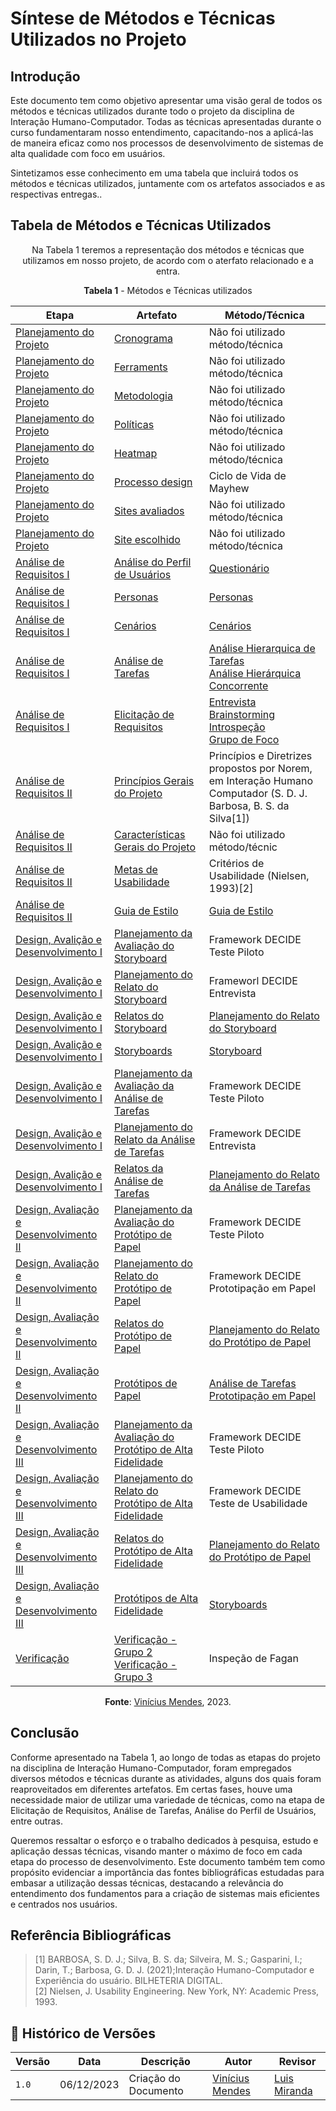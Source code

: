 # Síntese de Métodos e Técnicas Utilizados no Projeto

## Introdução

Este documento tem como objetivo apresentar uma visão geral de todos os métodos e técnicas utilizados durante todo o projeto da disciplina de Interação Humano-Computador. Todas as técnicas apresentadas durante o curso fundamentaram nosso entendimento, capacitando-nos a aplicá-las de maneira eficaz como nos processos de desenvolvimento de sistemas de alta qualidade com foco em usuários.

Sintetizamos esse conhecimento em uma tabela que incluirá todos os métodos e técnicas utilizados, juntamente com os artefatos associados e as respectivas entregas..

## Tabela de Métodos e Técnicas Utilizados

<center>
  
Na Tabela 1 teremos a representação dos métodos e técnicas que utilizamos em nosso projeto, de acordo com o aterfato relacionado e a entra.

**Tabela 1** - Métodos e Técnicas utilizados

| Etapa | Artefato | Método/Técnica |
|---------|----------|----------------|
|[Planejamento do Projeto](https://github.com/Interacao-Humano-Computador/2023.2-Ventoy/tree/main/docs/verificacao/planejamento) |[Cronograma](../planejamento/cronograma.md) | Não foi utilizado método/técnica | 
|[Planejamento do Projeto](https://github.com/Interacao-Humano-Computador/2023.2-Ventoy/tree/main/docs/verificacao/planejamento)  |[Ferraments](../planejamento/Ferramentas.md) | Não foi utilizado método/técnica|
|[Planejamento do Projeto](https://github.com/Interacao-Humano-Computador/2023.2-Ventoy/tree/main/docs/verificacao/planejamento)  |[Metodologia](../planejamento/metodologia.md) | Não foi utilizado método/técnica|
|[Planejamento do Projeto](https://github.com/Interacao-Humano-Computador/2023.2-Ventoy/tree/main/docs/verificacao/planejamento)  |[Políticas](../planejamento/políticas.md) | Não foi utilizado método/técnica|
|[Planejamento do Projeto](https://github.com/Interacao-Humano-Computador/2023.2-Ventoy/tree/main/docs/verificacao/planejamento)  |[Heatmap](../planejamento/Heatmap.md) | Não foi utilizado método/técnica|
|[Planejamento do Projeto](https://github.com/Interacao-Humano-Computador/2023.2-Ventoy/tree/main/docs/verificacao/planejamento)  |[Processo design](../planejamento/processo_de_design.md) | Ciclo de Vida de Mayhew |
|[Planejamento do Projeto](https://github.com/Interacao-Humano-Computador/2023.2-Ventoy/tree/main/docs/verificacao/planejamento)  |[Sites avaliados](../planejamento/sites-avaliados.md) | Não foi utilizado método/técnica|
|[Planejamento do Projeto](https://github.com/Interacao-Humano-Computador/2023.2-Ventoy/tree/main/docs/verificacao/planejamento)  |[Site escolhido](../planejamento/sites-avaliados.md) |Não foi utilizado método/técnica |
|[Análise de Requisitos I](../AnaliseDeRequisitos/) | [Análise do Perfil de Usuários](../elicitacao/PerfilUsuario.md) | [Questionário](../AnaliseDeRequisitos/) |
|[Análise de Requisitos I](../AnaliseDeRequisitos/) | [Personas](../elicitacao/Persona.md) | [Personas](../elicitacao/Persona.md) |
|[Análise de Requisitos I](../AnaliseDeRequisitos/) | [Cenários](../AnaliseDeRequisitos/cenarios.md) | [Cenários](../AnaliseDeRequisitos/cenarios.md) |
|[Análise de Requisitos I](../AnaliseDeRequisitos/) | [Análise de Tarefas](../AnaliseDeRequisitos/) | [Análise Hierarquica de Tarefas](../AnaliseDeRequisitos/analisedetarefas/analiseHierarquicaDeTarefas.md) <br> [Análise Hierárquica Concorrente](../AnaliseDeRequisitos/analisedetarefas/ConcurTaskTrees.md) |
|[Análise de Requisitos I](../AnaliseDeRequisitos/) | [Elicitação de Requisitos](../elicitacao/) | [Entrevista](../elicitacao/elicitacao%20de%20requisitos/entrevista.md) <br> [Brainstorming](../elicitacao/elicitacao%20de%20requisitos/Brainstorming.md) <br> [Introspeção](../elicitacao/elicitacao%20de%20requisitos/introspeccao.md) <br> [Grupo de Foco](../elicitacao/elicitacao%20de%20requisitos/GrupoDeFoco.md) |
| [Análise de Requisitos II]() | [Princípios Gerais do Projeto](../AnaliseDeRequisitos/principiosGerais.md) | Princípios e Diretrizes propostos por Norem, em Interação Humano Computador (S. D. J. Barbosa, B. S. da Silva[1]) |
| [Análise de Requisitos II]() | [Características Gerais do Projeto](../AnaliseDeRequisitos/caracteristicasGerais.md) | Não foi utilizado método/técnic |
| [Análise de Requisitos II]() | [Metas de Usabilidade](../AnaliseDeRequisitos/metasUsabilidade.md) | Critérios de Usabilidade (Nielsen, 1993)[2] |
| [Análise de Requisitos II]() | [Guia de Estilo](../AnaliseDeRequisitos/guia-de-estilo.md) | [Guia de Estilo](../AnaliseDeRequisitos/guia-de-estilo.md) |
| [Design, Avalição e Desenvolvimento I](https://github.com/Interacao-Humano-Computador/2023.2-Ventoy/tree/main/docs/DAD/nivel1) | [Planejamento da Avaliação do Storyboard](../DAD/nivel1//storyboard/planejamentoStoryboard.md) | Framework DECIDE <br> Teste Piloto |
| [Design, Avalição e Desenvolvimento I](https://github.com/Interacao-Humano-Computador/2023.2-Ventoy/tree/main/docs/DAD/nivel1) | [Planejamento do Relato do Storyboard](../DAD/nivel1/) | Frameworl DECIDE <br> Entrevista |
| [Design, Avalição e Desenvolvimento I](https://github.com/Interacao-Humano-Computador/2023.2-Ventoy/tree/main/docs/DAD/nivel1) | [Relatos do Storyboard](../DAD/nivel1/storyboard/relatoDosResultados.md) | [Planejamento do Relato do Storyboard](../DAD/nivel1/storyboard/resultadoStory.md) |
| [Design, Avalição e Desenvolvimento I](https://github.com/Interacao-Humano-Computador/2023.2-Ventoy/tree/main/docs/DAD/nivel1) | [Storyboards](../DAD/nivel1/storyboard/storyboards.md) | [Storyboard](../DAD/nivel1/storyboard/storyboards.md) |
| [Design, Avalição e Desenvolvimento I](https://github.com/Interacao-Humano-Computador/2023.2-Ventoy/tree/main/docs/DAD/nivel1) | [Planejamento da Avaliação da Análise de Tarefas](../DAD/nivel1/AnaliseTarefas/planejamento.md) | Framework DECIDE <br> Teste Piloto |
| [Design, Avalição e Desenvolvimento I](https://github.com/Interacao-Humano-Computador/2023.2-Ventoy/tree/main/docs/DAD/nivel1) | [Planejamento do Relato da Análise de Tarefas](../DAD/nivel1/analiseDeTarefas/planejamentoResultadosAnaliseTarefas.md) | Framework DECIDE <br> Entrevista |
| [Design, Avalição e Desenvolvimento I](https://github.com/Interacao-Humano-Computador/2023.2-Ventoy/tree/main/docs/DAD/nivel1) | [Relatos da Análise de Tarefas](../DAD/nivel1/) | [Planejamento do Relato da Análise de Tarefas](../DAD/nivel1/analiseDeTarefas/planejamentoResultadosAnaliseTarefas.md) |
| [Design, Avaliação e Desenvolvimento II](https://github.com/Interacao-Humano-Computador/2023.2-Ventoy/tree/main/docs/DAD/nivel2) | [Planejamento da Avaliação do Protótipo de Papel](../DAD/nivel2/prototipoDePapel/planejamento_avaliacao.md) | Framework DECIDE <br> Teste Piloto | 
| [Design, Avaliação e Desenvolvimento II](https://github.com/Interacao-Humano-Computador/2023.2-Ventoy/tree/main/docs/DAD/nivel2) | [Planejamento do Relato do Protótipo de Papel](../DAD/nivel2/prototipoDePapel/planejamento_relato.md) | Framework DECIDE <br> Prototipação em Papel |
| [Design, Avaliação e Desenvolvimento II](https://github.com/Interacao-Humano-Computador/2023.2-Ventoy/tree/main/docs/DAD/nivel2) | [Relatos do Protótipo de Papel](../DAD/nivel2/prototipoDePapel/) | [Planejamento do Relato do Protótipo de Papel](../DAD/nivel2/prototipoDePapel/planejamento_relato.md) |
| [Design, Avaliação e Desenvolvimento II](https://github.com/Interacao-Humano-Computador/2023.2-Ventoy/tree/main/docs/DAD/nivel2) | [Protótipos de Papel](../DAD/nivel2/prototipoDePapel/Prototipos.md) | [Análise de Tarefas](../AnaliseDeRequisitos/analisedetarefas/analiseHierarquicaDeTarefas.md) <br> [Prototipação em Papel](../DAD/nivel2/prototipoDePapel/Prototipos.md)|
| [Design, Avaliação e Desenvolvimento III](https://github.com/Interacao-Humano-Computador/2023.2-Ventoy/tree/main/docs/DAD/nivel3) | [Planejamento da Avaliação do Protótipo de Alta Fidelidade](../DAD/nivel2/prototipoAltaFidelidade/PlanejamentoAvaliacaoPAF.md) | Framework DECIDE <br> Teste Piloto | 
| [Design, Avaliação e Desenvolvimento III](https://github.com/Interacao-Humano-Computador/2023.2-Ventoy/tree/main/docs/DAD/nivel3) | [Planejamento do Relato do Protótipo de Alta Fidelidade](../DAD/nivel2/prototipoAltaFidelidade/PlanejamentoRelatoPrototipoAltaFidelidade.md) | Framework DECIDE <br> Teste de Usabilidade |
| [Design, Avaliação e Desenvolvimento III](https://github.com/Interacao-Humano-Computador/2023.2-Ventoy/tree/main/docs/DAD/nivel3) | [Relatos do Protótipo de Alta Fidelidade](../DAD/nivel2) | [Planejamento do Relato do Protótipo de Papel](../DAD/nivel2/prototipoAltaFidelidade/PlanejamentoRelatoPrototipoAltaFidelidade.md) |
| [Design, Avaliação e Desenvolvimento III](https://github.com/Interacao-Humano-Computador/2023.2-Ventoy/tree/main/docs/DAD/nivel3) | [Protótipos de Alta Fidelidade](../DAD/nivel2/prototipoDePapel/Prototipos.md) | [Storyboards](../DAD/nivel1/storyboard/storyboards.md)|
| [Verificação](https://github.com/Interacao-Humano-Computador/2023.2-Ventoy/tree/main/docs/verificacao-nossa-grupo02) | [Verificação - Grupo 2](https://github.com/Interacao-Humano-Computador/2023.2-Ventoy/tree/main/docs/verificacao-nossa-grupo02) <br> [Verificação - Grupo 3](https://github.com/Interacao-Humano-Computador/2023.2-Ventoy/tree/main/docs/verificacao) | Inspeção de Fagan |

**Fonte**: [Vinícius Mendes](https://github.com/yabamiah), 2023.

</center>

## Conclusão

Conforme apresentado na Tabela 1, ao longo de todas as etapas do projeto na disciplina de Interação Humano-Computador, foram empregados diversos métodos e técnicas durante as atividades, alguns dos quais foram reaproveitados em diferentes artefatos. Em certas fases, houve uma necessidade maior de utilizar uma variedade de técnicas, como na etapa de Elicitação de Requisitos, Análise de Tarefas, Análise do Perfil de Usuários, entre outras.

Queremos ressaltar o esforço e o trabalho dedicados à pesquisa, estudo e aplicação dessas técnicas, visando manter o máximo de foco em cada etapa do processo de desenvolvimento. Este documento também tem como propósito evidenciar a importância das fontes bibliográficas estudadas para embasar a utilização dessas técnicas, destacando a relevância do entendimento dos fundamentos para a criação de sistemas mais eficientes e centrados nos usuários.

## Referência Bibliográficas

> [1] BARBOSA, S. D. J.; Silva, B. S. da; Silveira, M. S.; Gasparini, I.; Darin, T.; Barbosa, G. D. J. (2021);Interação Humano-Computador e Experiência do usuário. BILHETERIA DIGITAL. <br>
> [2] Nielsen, J. Usability Engineering. New York, NY: Academic Press, 1993.

## 📑 Histórico de Versões

| Versão | Data | Descrição | Autor | Revisor|
|--------|------|-----------|-------|--------|
|`1.0`|06/12/2023| Criação do Documento| [Vinícius Mendes](https://github.com/yabamiah) | [Luis Miranda](https://github.com/LuisMiranda10) |
